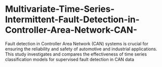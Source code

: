 # Multivariate-Time-Series-Intermittent-Fault-Detection-in-Controller-Area-Network-CAN-
Fault detection in Controller Area Network (CAN) systems is crucial for ensuring the reliability and safety of automotive and industrial applications. This study investigates and compares the effectiveness of time series classification models for supervised fault detection in CAN data
